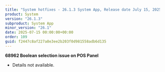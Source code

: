 ```yaml
---
title: "System hotfixes - 26.1.3 System App, Release date July 15, 2025 - Hotfixes"
product: System
version: "26.1.3"
subproduct: System App
minor_version: "26.1"
date: 2025-07-15 00:00:00+00:00
order: 109
guid: f2447c8af227a8e3ee2b203f0d981558adb6d135
---
```


<strong>68962 Boolean selection issue on POS Panel</strong>
<ul><li>Details not available.</li></ul>
